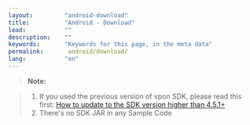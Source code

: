 ```yaml
---
layout:         "android-download"
title:          "Android - Download"
lead:           ""
description:    ""
keywords:       "Keywords for this page, in the meta data"
permalink:       android/download/
lang:           "en"
---
```

>**Note:**

>1. If you used the previous version of vpon SDK, please read this first: [How to update to the SDK version higher than 4.5.1+]({{site.baseurl}}/android/latest-news/update-to-SDK4_5_1+/)<br>
>2. There's no SDK JAR in any Sample Code
